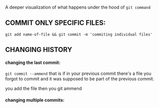 A deeper visualization of what happens under the hood of `git command`

## COMMIT ONLY SPECIFIC FILES:
`git add name-of-file && git commit -m 'commiting individual files'`

## CHANGING HISTORY
#### changing the last commit:
`git commit --ammend` that is if in your previous commit there's a file you forgot to commit and it was supposed to be part of the previous commit.

you add the file then you git ammend

#### changing multiple commits:

